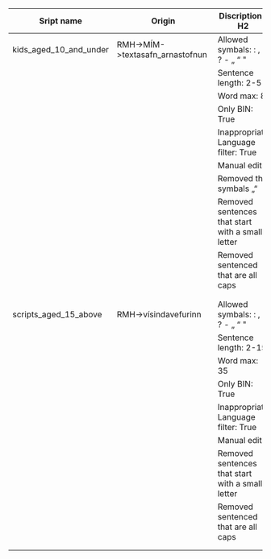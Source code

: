 |Sript name               |   Origin                            | Discription-H2                                 |
|-------------------------|-------------------------------------|------------------------------------------------|
|kids_aged_10_and_under   |RMH->MÍM->textasafn_arnastofnun      |Allowed symbals: : , ! ? - „ “ "                |
|                         |                                     |Sentence length: 2-5                            |
|                         |                                     |Word max: 8                                     |
|                         |                                     |Only BIN: True                                  |
|                         |                                     |Inappropriate Language filter: True             |
|                         |                                     |Manual edit:                                    |
|                         |                                     |Removed the symbals „“                          |
|                         |                                     |Removed sentences that start with a small letter|
|                         |                                     |Removed sentenced that are all caps             |
|                         |                                     |                                                |
|                         |                                     |                                                |
|scripts_aged_15_above    |RMH->vísindavefurinn                 |Allowed symbals: : , ! ? - „ “ "                |
|                         |                                     |Sentence length: 2-15                           |
|                         |                                     |Word max: 35                                    |
|                         |                                     |Only BIN: True                                  |
|                         |                                     |Inappropriate Language filter: True             |
|                         |                                     |Manual edit:                                    |
|                         |                                     |Removed sentences that start with a small letter|
|                         |                                     |Removed sentenced that are all caps             |
|                         |                                     |                                                |
|                         |                                     |                                                |
